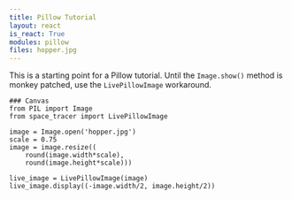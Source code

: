 ```yaml
---
title: Pillow Tutorial
layout: react
is_react: True
modules: pillow
files: hopper.jpg
---
```


This is a starting point for a Pillow tutorial. Until the `Image.show()` method
is monkey patched, use the `LivePillowImage` workaround.

    ### Canvas
    from PIL import Image
    from space_tracer import LivePillowImage
    
    image = Image.open('hopper.jpg')
    scale = 0.75
    image = image.resize((
        round(image.width*scale),
        round(image.height*scale)))
    
    live_image = LivePillowImage(image)
    live_image.display((-image.width/2, image.height/2))
